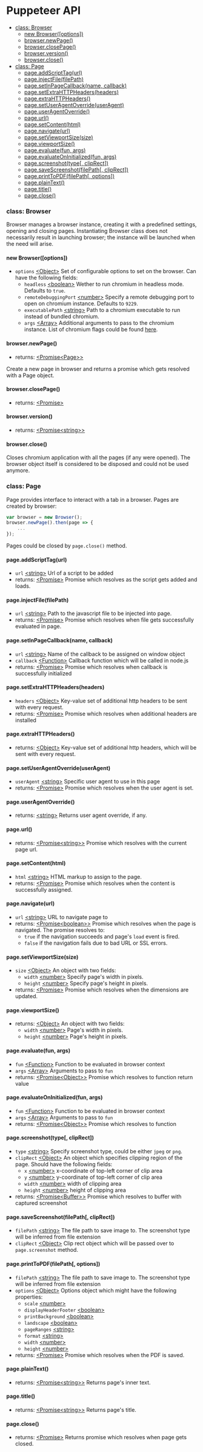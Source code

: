 # Puppeteer API

- [class: Browser](#class-browser)
    - [new Browser([options])](#new-browseroptions)
    - [browser.newPage()](#browsernewpage)
    - [browser.closePage()](#browserclosepage)
    - [browser.version()](#browserversion)
    - [browser.close()](#browserclose)
- [class: Page](#class-page)
    - [page.addScriptTag(url)](#pageaddscripttagurl)
    - [page.injectFile(filePath)](#pageinjectfilefilepath)
    - [page.setInPageCallback(name, callback)](#pagesetinpagecallbackname-callback)
    - [page.setExtraHTTPHeaders(headers)](#pagesetextrahttpheadersheaders)
    - [page.extraHTTPHeaders()](#pageextrahttpheaders)
    - [page.setUserAgentOverride(userAgent)](#pagesetuseragentoverrideuseragent)
    - [page.userAgentOverride()](#pageuseragentoverride)
    - [page.url()](#pageurl)
    - [page.setContent(html)](#pagesetcontenthtml)
    - [page.navigate(url)](#pagenavigateurl)
    - [page.setViewportSize(size)](#pagesetsizesize)
    - [page.viewportSize()](#pagesize)
    - [page.evaluate(fun, args)](#pageevaluatefun-args)
    - [page.evaluateOnInitialized(fun, args)](#pageevaluateoninitializedfun-args)
    - [page.screenshot(type[, clipRect])](#pagescreenshottype-cliprect)
    - [page.saveScreenshot(filePath[, clipRect])](#pagesavescreenshotfilepath-cliprect)
    - [page.printToPDF(filePath[, options])](#pageprinttopdffilepath-options)
    - [page.plainText()](#pageplaintext)
    - [page.title()](#pagetitle)
    - [page.close()](#pageclose)

### class: Browser

Browser manages a browser instance, creating it with a predefined
settings, opening and closing pages. Instantiating Browser class does
not necessarily result in launching browser; the instance will be launched when the need will arise.

#### new Browser([options])

- `options` [&lt;Object&gt;](https://developer.mozilla.org/en-US/docs/Web/JavaScript/Reference/Global_Objects/Object)  Set of configurable options to set on the browser. Can have the following fields:
	- `headless` [&lt;boolean&gt;](https://developer.mozilla.org/en-US/docs/Web/JavaScript/Data_structures#Boolean_type) Wether to run chromium in headless mode. Defaults to `true`.
	- `remoteDebuggingPort` [&lt;number&gt;](https://developer.mozilla.org/en-US/docs/Web/JavaScript/Data_structures#Number_type) Specify a remote debugging port to open on chromium instance. Defaults to `9229`.
	- `executablePath` [&lt;string&gt;](https://developer.mozilla.org/en-US/docs/Web/JavaScript/Data_structures#String_type) Path to a chromium executable to run instead of bundled chromium.
	- `args` [&lt;Array&gt;](https://developer.mozilla.org/en-US/docs/Web/JavaScript/Reference/Global_Objects/Array) Additional arguments to pass to the chromium instance. List of chromium flags could be found [here](http://peter.sh/experiments/chromium-command-line-switches/).

#### browser.newPage()

- returns: [&lt;Promise&lt;Page&gt;&gt;](http://todo)

Create a new page in browser and returns a promise which gets resolved with a Page object.

#### browser.closePage()

- returns: [&lt;Promise&gt;](https://developer.mozilla.org/en/docs/Web/JavaScript/Reference/Global_Objects/Promise)

#### browser.version()

- returns: [&lt;Promise&lt;string&gt;&gt;]((https://developer.mozilla.org/en-US/docs/Web/JavaScript/Data_structures#String_type))

#### browser.close()

Closes chromium application with all the pages (if any were opened). The browser object itself is considered to be disposed and could not be used anymore.

### class: Page

Page provides interface to interact with a tab in a browser. Pages are created by browser:

```javascript
var browser = new Browser();
browser.newPage().then(page => {
	...
});
```
Pages could be closed by `page.close()` method.

#### page.addScriptTag(url)

- `url` [&lt;string&gt;](https://developer.mozilla.org/en-US/docs/Web/JavaScript/Data_structures#String_type) Url of a script to be added
- returns: [&lt;Promise&gt;](https://developer.mozilla.org/en/docs/Web/JavaScript/Reference/Global_Objects/Promise) Promise which resolves as the script gets added and loads.

#### page.injectFile(filePath)

- `url` [&lt;string&gt;](https://developer.mozilla.org/en-US/docs/Web/JavaScript/Data_structures#String_type) Path to the javascript file to be injected into page.
- returns: [&lt;Promise&gt;](https://developer.mozilla.org/en/docs/Web/JavaScript/Reference/Global_Objects/Promise) Promise which resolves when file gets successfully evaluated in page.

#### page.setInPageCallback(name, callback)

- `url` [&lt;string&gt;](https://developer.mozilla.org/en-US/docs/Web/JavaScript/Data_structures#String_type) Name of the callback to be assigned on window object
- `callback` [&lt;Function&gt;](https://developer.mozilla.org/en-US/docs/Web/JavaScript/Reference/Global_Objects/Function) Callback function which will be called in node.js
- returns: [&lt;Promise&gt;](https://developer.mozilla.org/en/docs/Web/JavaScript/Reference/Global_Objects/Promise) Promise which resolves when callback is successfully initialized

#### page.setExtraHTTPHeaders(headers)

- `headers` [&lt;Object&gt;](https://developer.mozilla.org/en-US/docs/Web/JavaScript/Reference/Global_Objects/Object) Key-value set of additional http headers to be sent with every request.
- returns: [&lt;Promise&gt;](https://developer.mozilla.org/en/docs/Web/JavaScript/Reference/Global_Objects/Promise) Promise which resolves when additional headers are installed

#### page.extraHTTPHeaders()

- returns: [&lt;Object&gt;](https://developer.mozilla.org/en-US/docs/Web/JavaScript/Reference/Global_Objects/Object) Key-value set of additional http headers, which will be sent with every request.

#### page.setUserAgentOverride(userAgent)

- `userAgent` [&lt;string&gt;](https://developer.mozilla.org/en-US/docs/Web/JavaScript/Data_structures#String_type) Specific user agent to use in this page
- returns: [&lt;Promise&gt;](https://developer.mozilla.org/en/docs/Web/JavaScript/Reference/Global_Objects/Promise) Promise which resolves when the user agent is set.

#### page.userAgentOverride()

- returns: [&lt;string&gt;](https://developer.mozilla.org/en-US/docs/Web/JavaScript/Data_structures#String_type) Returns user agent override, if any.

#### page.url()

- returns: [&lt;Promise&lt;string&gt;&gt;](https://developer.mozilla.org/en-US/docs/Web/JavaScript/Data_structures#String_type) Promise which resolves with the current page url.

#### page.setContent(html)

- `html` [&lt;string&gt;](https://developer.mozilla.org/en-US/docs/Web/JavaScript/Data_structures#String_type) HTML markup to assign to the page.
- returns: [&lt;Promise&gt;](https://developer.mozilla.org/en/docs/Web/JavaScript/Reference/Global_Objects/Promise) Promise which resolves when the content is successfully assigned.

#### page.navigate(url)

- `url` [&lt;string&gt;](https://developer.mozilla.org/en-US/docs/Web/JavaScript/Data_structures#String_type) URL to navigate page to
- returns: [&lt;Promise&lt;boolean&gt;&gt;](https://developer.mozilla.org/en-US/docs/Web/JavaScript/Data_structures#Boolean_type) Promise which resolves when the page is navigated. The promise resolves to:
	- `true` if the navigation succeeds and page's `load` event is fired.
	- `false` if the navigation fails due to bad URL or SSL errors.

#### page.setViewportSize(size)

- `size` [&lt;Object&gt;](https://developer.mozilla.org/en-US/docs/Web/JavaScript/Reference/Global_Objects/Object)  An object with two fields:
	- `width` [&lt;number&gt;](https://developer.mozilla.org/en-US/docs/Web/JavaScript/Data_structures#Number_type) Specify page's width in pixels.
	- `height` [&lt;number&gt;](https://developer.mozilla.org/en-US/docs/Web/JavaScript/Data_structures#Number_type) Specify page's height in pixels.
- returns: [&lt;Promise&gt;](https://developer.mozilla.org/en/docs/Web/JavaScript/Reference/Global_Objects/Promise) Promise which resolves when the dimensions are updated.

#### page.viewportSize()

- returns: [&lt;Object&gt;](https://developer.mozilla.org/en-US/docs/Web/JavaScript/Reference/Global_Objects/Object)  An object with two fields:
	- `width` [&lt;number&gt;](https://developer.mozilla.org/en-US/docs/Web/JavaScript/Data_structures#Number_type) Page's width in pixels.
	- `height` [&lt;number&gt;](https://developer.mozilla.org/en-US/docs/Web/JavaScript/Data_structures#Number_type) Page's height in pixels.

#### page.evaluate(fun, args)

- `fun` [&lt;Function&gt;](https://developer.mozilla.org/en-US/docs/Web/JavaScript/Reference/Global_Objects/Function) Function to be evaluated in browser context
- `args` [&lt;Array&gt;](https://developer.mozilla.org/en-US/docs/Web/JavaScript/Reference/Global_Objects/Array) Arguments to pass to  `fun`
- returns: [&lt;Promise&lt;Object&gt;&gt;](https://developer.mozilla.org/en/docs/Web/JavaScript/Reference/Global_Objects/Promise) Promise which resolves to function return value

#### page.evaluateOnInitialized(fun, args)

- `fun` [&lt;Function&gt;](https://developer.mozilla.org/en-US/docs/Web/JavaScript/Reference/Global_Objects/Function) Function to be evaluated in browser context
- `args` [&lt;Array&gt;](https://developer.mozilla.org/en-US/docs/Web/JavaScript/Reference/Global_Objects/Array) Arguments to pass to  `fun`
- returns: [&lt;Promise&lt;Object&gt;&gt;](https://developer.mozilla.org/en/docs/Web/JavaScript/Reference/Global_Objects/Promise) Promise which resolves to function

#### page.screenshot(type[, clipRect])

- `type` [&lt;string&gt;](https://developer.mozilla.org/en-US/docs/Web/JavaScript/Data_structures#String_type) Specify screenshot type, could be either `jpeg` or `png`.
- `clipRect` [&lt;Object&gt;](https://developer.mozilla.org/en-US/docs/Web/JavaScript/Reference/Global_Objects/Object) An object which specifies clipping region of the page. Should have the following fields:
	- `x` [&lt;number&gt;](https://developer.mozilla.org/en-US/docs/Web/JavaScript/Data_structures#Number_type) x-coordinate of top-left corner of clip area
	- `y` [&lt;number&gt;](https://developer.mozilla.org/en-US/docs/Web/JavaScript/Data_structures#Number_type) y-coordinate of top-left corner of clip area
	- `width` [&lt;number&gt;](https://developer.mozilla.org/en-US/docs/Web/JavaScript/Data_structures#Number_type) width of clipping area
	- `height` [&lt;number&gt;](https://developer.mozilla.org/en-US/docs/Web/JavaScript/Data_structures#Number_type) height of clipping area
- returns: [&lt;Promise&lt;Buffer&gt;&gt;](https://developer.mozilla.org/en/docs/Web/JavaScript/Reference/Global_Objects/Promise) Promise which resolves to buffer with captured screenshot

#### page.saveScreenshot(filePath[, clipRect])

- `filePath` [&lt;string&gt;](https://developer.mozilla.org/en-US/docs/Web/JavaScript/Data_structures#String_type) The file path to save image to. The screenshot type will be inferred from file extension
- `clipRect` [&lt;Object&gt;](https://developer.mozilla.org/en-US/docs/Web/JavaScript/Reference/Global_Objects/Object) Clip rect object which will be passed over to `page.screenshot` method.

#### page.printToPDF(filePath[, options])

- `filePath` [&lt;string&gt;](https://developer.mozilla.org/en-US/docs/Web/JavaScript/Data_structures#String_type) The file path to save image to. The screenshot type will be inferred from file extension
- `options` [&lt;Object&gt;](https://developer.mozilla.org/en-US/docs/Web/JavaScript/Reference/Global_Objects/Object) Options object which might have the following properties:
	- `scale` [&lt;number&gt;](https://developer.mozilla.org/en-US/docs/Web/JavaScript/Data_structures#Number_type)
	- `displayHeaderFooter` [&lt;boolean&gt;](https://developer.mozilla.org/en-US/docs/Web/JavaScript/Data_structures#Boolean_type)
	- `printBackground` [&lt;boolean&gt;](https://developer.mozilla.org/en-US/docs/Web/JavaScript/Data_structures#Boolean_type)
	- `landscape` [&lt;boolean&gt;](https://developer.mozilla.org/en-US/docs/Web/JavaScript/Data_structures#Boolean_type)
	- `pageRanges` [&lt;string&gt;](https://developer.mozilla.org/en-US/docs/Web/JavaScript/Data_structures#String_type)
	- `format` [&lt;string&gt;](https://developer.mozilla.org/en-US/docs/Web/JavaScript/Data_structures#String_type)
	- `width` [&lt;number&gt;](https://developer.mozilla.org/en-US/docs/Web/JavaScript/Data_structures#Number_type)
	- `height` [&lt;number&gt;](https://developer.mozilla.org/en-US/docs/Web/JavaScript/Data_structures#Number_type)
- returns: [&lt;Promise&gt;](https://developer.mozilla.org/en/docs/Web/JavaScript/Reference/Global_Objects/Promise) Promise which resolves when the PDF is saved.

#### page.plainText()

- returns: [&lt;Promise&lt;string&gt;&gt;](https://developer.mozilla.org/en-US/docs/Web/JavaScript/Data_structures#String_type) Returns page's inner text.

#### page.title()

- returns: [&lt;Promise&lt;string&gt;&gt;](https://developer.mozilla.org/en-US/docs/Web/JavaScript/Data_structures#String_type) Returns page's title.

#### page.close()

- returns: [&lt;Promise&gt;](https://developer.mozilla.org/en-US/docs/Web/JavaScript/Data_structures#String_type) Returns promise which resolves when page gets closed.
